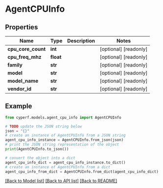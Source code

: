 # AgentCPUInfo


## Properties

Name | Type | Description | Notes
------------ | ------------- | ------------- | -------------
**cpu_core_count** | **int** |  | [optional] [readonly] 
**cpu_freq_mhz** | **float** |  | [optional] [readonly] 
**family** | **str** |  | [optional] [readonly] 
**model** | **str** |  | [optional] [readonly] 
**model_name** | **str** |  | [optional] [readonly] 
**vendor_id** | **str** |  | [optional] [readonly] 

## Example

```python
from cyperf.models.agent_cpu_info import AgentCPUInfo

# TODO update the JSON string below
json = "{}"
# create an instance of AgentCPUInfo from a JSON string
agent_cpu_info_instance = AgentCPUInfo.from_json(json)
# print the JSON string representation of the object
print(AgentCPUInfo.to_json())

# convert the object into a dict
agent_cpu_info_dict = agent_cpu_info_instance.to_dict()
# create an instance of AgentCPUInfo from a dict
agent_cpu_info_from_dict = AgentCPUInfo.from_dict(agent_cpu_info_dict)
```
[[Back to Model list]](../README.md#documentation-for-models) [[Back to API list]](../README.md#documentation-for-api-endpoints) [[Back to README]](../README.md)


